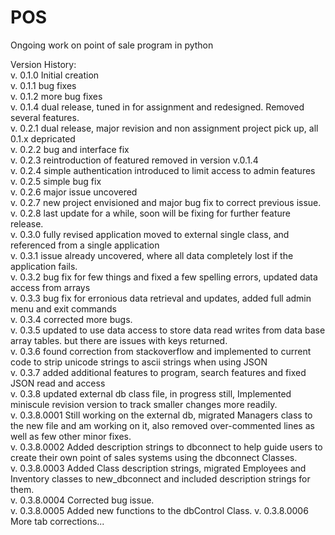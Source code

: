 # POS
Ongoing work on point of sale program in python

Version History:<br>
v. 0.1.0 Initial creation<br>
v. 0.1.1 bug fixes<br>
v. 0.1.2 more bug fixes<br>
v. 0.1.4 dual release, tuned in for assignment and redesigned. Removed several features.<br>
v. 0.2.1 dual release, major revision and non assignment project pick up, all 0.1.x depricated<br>
v. 0.2.2 bug and interface fix<br>
v. 0.2.3 reintroduction of featured removed in version v.0.1.4<br>
v. 0.2.4 simple authentication introduced to limit access to admin features<br>
v. 0.2.5 simple bug fix<br>
v. 0.2.6 major issue uncovered<br>
v. 0.2.7 new project envisioned and major bug fix to correct previous issue.<br>
v. 0.2.8 last update for a while, soon will be fixing for further feature release.<br>
v. 0.3.0 fully revised application moved to external single class, and referenced from a single application<br>
v. 0.3.1 issue already uncovered, where all data completely lost if the application fails.<br>
v. 0.3.2 bug fix for few things and fixed a few spelling errors, updated data access from arrays<br>
v. 0.3.3 bug fix for erronious data retrieval and updates, added full admin menu and exit commands<br>
v. 0.3.4 corrected more bugs.<br>
v. 0.3.5 updated to use data access to store data read writes from data base array tables. but there are issues with keys returned.<br>
v. 0.3.6 found correction from stackoverflow and implemented to current code to strip unicode strings to ascii strings when using JSON<br>
v. 0.3.7 added additional features to program, search features and fixed JSON read and access<br>
v. 0.3.8 updated external db class file, in progress still, Implemented miniscule revision version to track smaller changes more readily.<br>
v. 0.3.8.0001 Still working on the external db, migrated Managers class to the new file and am working on it, also removed over-commented lines as well as few other minor fixes.<br>
v. 0.3.8.0002 Added description strings to dbconnect to help guide users to create their own point of sales systems using the dbconnect Classes.<br>
v. 0.3.8.0003 Added Class description strings, migrated Employees and Inventory classes to new_dbconnect and included description strings for them.<br>
v. 0.3.8.0004 Corrected bug issue.<br>
v. 0.3.8.0005 Added new functions to the dbControl Class.
v. 0.3.8.0006 More tab corrections...
